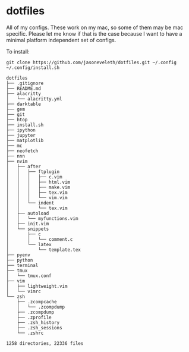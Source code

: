 # dotfiles
All of my configs. These work on my mac, so some of them may be mac specific.
Please let me know if that is the case because I want to have a minimal
platform independent set of configs.

To install:

    git clone https://github.com/jasoneveleth/dotfiles.git ~/.config
    ~/.config/install.sh

    dotfiles
    ├── .gitignore
    ├── README.md
    ├── alacritty
    │   └── alacritty.yml
    ├── darktable
    ├── gem
    ├── git
    ├── htop
    ├── install.sh
    ├── ipython
    ├── jupyter
    ├── matplotlib
    ├── mc
    ├── neofetch
    ├── nnn
    ├── nvim
    │   ├── after
    │   │   ├── ftplugin
    │   │   │   ├── c.vim
    │   │   │   ├── html.vim
    │   │   │   ├── make.vim
    │   │   │   ├── tex.vim
    │   │   │   └── vim.vim
    │   │   └── indent
    │   │       └── tex.vim
    │   ├── autoload
    │   │   └── myfunctions.vim
    │   ├── init.vim
    │   └── snippets
    │       ├── c
    │       │   └── comment.c
    │       └── latex
    │           └── template.tex
    ├── pyenv
    ├── python
    ├── terminal
    ├── tmux
    │   └── tmux.conf
    ├── vim
    │   ├── lightweight.vim
    │   └── vimrc
    └── zsh
        ├── .zcompcache
        │   └── .zcompdump
        ├── .zcompdump
        ├── .zprofile
        ├── .zsh_history
        ├── .zsh_sessions
        └── .zshrc

    1258 directories, 22336 files
